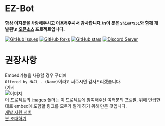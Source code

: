 # EZ-Bot
**항상 이지봇을 사랑해주시고 이용해주셔서 감사합니다.\n이 봇은 `Shio#7951`와 함께 개발된\n [오픈소스](https://github.com/Shio7/EZ-Bot) 프로젝트입니다.**

[![GitHub issues](https://img.shields.io/github/issues/Shio7/EZ-Bot)](https://github.com/Shio7/EZ-Bot/issues)
[![GitHub forks](https://img.shields.io/github/forks/Shio7/EZ-Bot)](https://github.com/Shio7/EZ-Bot/network)
[![GitHub stars](https://img.shields.io/github/stars/Shio7/EZ-Bot)](https://github.com/Shio7/EZ-Bot/stargazers)
[![Discord Server](https://img.shields.io/discord/697690409358589993?style=flat-square)](https://discord.gg/HerTmj5)

# 권장사항
Embed기능을 사용할 경우 푸터에  
``Offered by NACL - (Name)``이라고
써주시면 감사드리겠습니다.  
(예시  
![이미지](https://raw.githubusercontent.com/Shio7/EZ-Bot/master/images/others/capture1.PNG)  
이 프로젝트의 [images](https://github.com/Shio7/EZ-Bot/tree/master/images) 폴더는 이 프로젝트에 참여해주신 여러분의 프로필, 위에 언급한대로
embed에 포함할 링크를 모두가 알게 하기 위해 만든 것입니다.  
[개발 지원 서버](https://discord.gg/HerTmj5)  
[봇 초대하기](https://discord.com/oauth2/authorize?client_id=713182729063235694&scope=bot&permissions=8)
